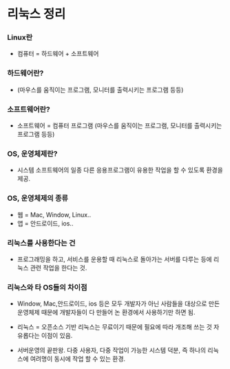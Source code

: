 
리눅스 정리
===========


### Linux란

- 컴퓨터 = 하드웨어 + 소프트웨어

### 하드웨어란?
- (마우스를 움직이는 프로그램, 모니터를 출력시키는 프로그램 등등)

### 소프트웨어란?
- 소프트웨어 = 컴퓨터 프로그램
(마우스를 움직이는 프로그램, 모니터를 출력시키는 프로그램 등등)

### OS, 운영체제란?
- 시스템 소프트웨어의 일종
다른 응용프로그램이 유용한 작업을 할 수 있도록 환경을 제공.

### OS, 운영체제의 종류
- 웹 = Mac, Window, Linux..
- 앱 = 안드로이드, ios..

### 리눅스를 사용한다는 건
- 프로그래밍을 하고, 서비스를 운용할 때 리눅스로 돌아가는 서버를 다루는 등에 리눅스 관련 작업을 한다는 것.

### 리눅스와 타 OS들의 차이점
- Window, Mac,안드로이드, ios 등은 모두 개발자가 아닌 사람들을 대상으로 만든 운영체제 때문에 개발자들이 다 만들어 논 환경에서 사용하기만 하면 됨.

- 리눅스 = 오픈소스 기반
리눅스는 무료이기 때문에 필요에 따라 개조해 쓰는 것 자유롭다는 이점이 있음.

- 서버운영의 끝판왕.
다중 사용자, 다중 작업이 가능한 시스템 덕분, 즉 하나의 리눅스에 여려명이 동시에 작업 할 수 있는 환경.

